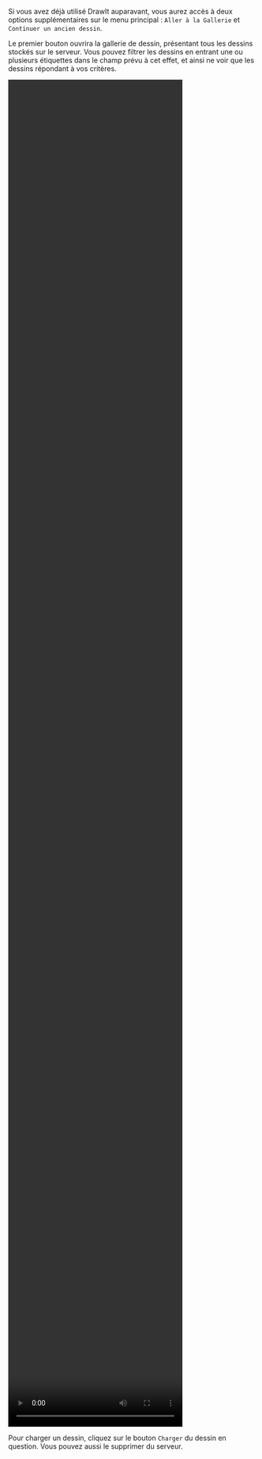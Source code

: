 Si vous avez déjà utilisé DrawIt auparavant, vous aurez accès à deux options supplémentaires sur le menu principal : `Aller à la Gallerie` et `Continuer un ancien dessin`. 

 Le premier bouton ouvrira la gallerie de dessin, présentant tous les dessins stockés sur le serveur. Vous pouvez filtrer les dessins en entrant une ou plusieurs étiquettes dans le champ prévu à cet effet, et ainsi ne voir que les dessins répondant à vos critères.

<video width="70%" height="70%" class="doc-fig" autoplay loop>
    <source src="/assets/doc/vid/gallerie_trctd.webm" type="video/webm">
</video>

Pour charger un dessin, cliquez sur le bouton `Charger` du dessin en question. Vous pouvez aussi le supprimer du serveur.
